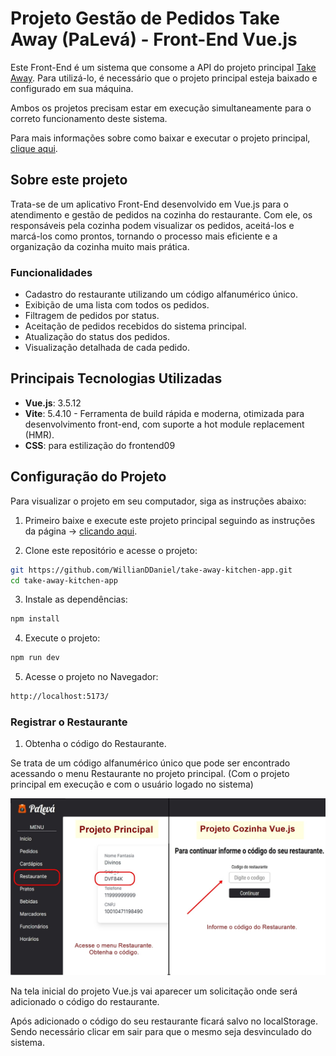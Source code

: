 # Projeto Gestão de Pedidos Take Away (PaLevá) - Front-End Vue.js

Este Front-End é um sistema que consome a API do projeto principal [Take Away](https://github.com/WillianDDaniel/take-away). Para utilizá-lo, é necessário que o projeto principal esteja baixado e configurado em sua máquina.

Ambos os projetos precisam estar em execução simultaneamente para o correto funcionamento deste sistema.

Para mais informações sobre como baixar e executar o projeto principal, [clique aqui](https://github.com/WillianDDaniel/take-away).

## Sobre este projeto

Trata-se de um aplicativo Front-End desenvolvido em Vue.js para o atendimento e gestão de pedidos na cozinha do restaurante. Com ele, os responsáveis pela cozinha podem visualizar os pedidos, aceitá-los e marcá-los como prontos, tornando o processo mais eficiente e a organização da cozinha muito mais prática.

### Funcionalidades

- Cadastro do restaurante utilizando um código alfanumérico único.
- Exibição de uma lista com todos os pedidos.
- Filtragem de pedidos por status.
- Aceitação de pedidos recebidos do sistema principal.
- Atualização do status dos pedidos.
- Visualização detalhada de cada pedido.

## Principais Tecnologias Utilizadas
- **Vue.js**: 3.5.12
- **Vite**: 5.4.10 - Ferramenta de build rápida e moderna, otimizada para desenvolvimento front-end, com suporte a hot module replacement (HMR).
- **CSS**: para estilização do frontend09

## Configuração do Projeto
Para visualizar o projeto em seu computador, siga as instruções abaixo:

1. Primeiro baixe e execute este projeto principal seguindo as instruções da página -> [clicando aqui](https://github.com/WillianDDaniel/take-away).

2. Clone este repositório e acesse o projeto:
```bash
git https://github.com/WillianDDaniel/take-away-kitchen-app.git
cd take-away-kitchen-app
```

3. Instale as dependências:
```bash
npm install
```

4. Execute o projeto:
```bash
npm run dev
```

5. Acesse o projeto no Navegador:
```bash
http://localhost:5173/
```

### Registrar o Restaurante

1. Obtenha o código do Restaurante.

Se trata de um código alfanumérico único que pode ser encontrado acessando o menu Restaurante no projeto principal. (Com o projeto principal em execução e com o usuário logado no sistema)

![Como obter o código do restaurante](./screenshots/take-away-instructions.jpg)

Na tela inicial do projeto Vue.js vai aparecer um solicitação onde será adicionado o código do restaurante.

Após adicionado o código do seu restaurante ficará salvo no localStorage. Sendo necessário clicar em sair para que o mesmo seja desvinculado do sistema.